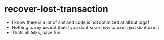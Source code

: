 # recover-lost-transaction
- I know there is a lot of shit and code is not optimized at all but idgaf
- Nothing to say except that if you dont know how to use it just dont use it
- Thats all folks, have fun
